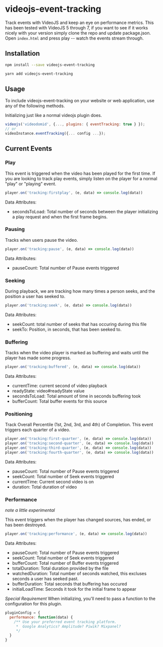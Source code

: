 # videojs-event-tracking

Track events with VideoJS and keep an eye on performance metrics. This has been tested with VideoJS 5 through 7, if you want to see if it works nicely with your version simply clone the repo and update package.json. Open `index.html` and press play -- watch the events stream through.

## Installation

```sh
npm install --save videojs-event-tracking
```

```sh
yarn add videojs-event-tracking
```

## Usage

To include videojs-event-tracking on your website or web application, use any of the following methods.

Initializing just like a normal videojs plugin does.

```javascript
videojs('videodomid', {..., plugins: { eventTracking: true } });
// or
videoInstance.eventTracking({... config ...});
```

## Current Events


### Play

This event is triggered when the video has been played for the first time. If you are looking to track play events, simply listen on the player for a normal "play" or "playing" event.

```javascript
player.on('tracking:firstplay', (e, data) => console.log(data))
```

Data Attributes:

* secondsToLoad: Total number of seconds between the player initializing a play request and when the first frame begins.

### Pausing

Tracks when users pause the video.

```javascript
player.on('tracking:pause', (e, data) => console.log(data))
```

Data Attributes:

* pauseCount:       Total number of Pause events triggered

### Seeking

During playback, we are tracking how many times a person seeks, and the position a user has seeked to.

```javascript
player.on('tracking:seek', (e, data) => console.log(data))
```

Data Attributes:

* seekCount: total number of seeks that has occuring during this file
* seekTo: Position, in seconds, that has been seeked to.

### Buffering

Tracks when the video player is marked as buffering and waits until the player has made some progress.

```javascript
player.on('tracking:buffered', (e, data) => console.log(data))
```

Data Attributes:

* currentTime:    current second of video playback
* readyState:     video#readyState value
* secondsToLoad:  Total amount of time in seconds buffering took
* bufferCount:    Total buffer events for this source

### Positioning

Track Overall Percentile (1st, 2nd, 3rd, and 4th) of Completion. This event triggers each quarter of a video.

```javascript
player.on('tracking:first-quarter', (e, data) => console.log(data))
player.on('tracking:second-quarter', (e, data) => console.log(data))
player.on('tracking:third-quarter', (e, data) => console.log(data))
player.on('tracking:fourth-quarter', (e, data) => console.log(data))
```

Data Attributes:

* pauseCount:       Total number of Pause events triggered
* seekCount:        Total number of Seek events triggered
* currentTime:      Current second video is on
* duration:         Total duration of video

### Performance

_*note* a little experimental_

This event triggers when the player has changed sources, has ended, or has been destroyed.

```javascript
player.on('tracking:performance', (e, data) => console.log(data))
```

Data Attributes:

* pauseCount:       Total number of Pause events triggered
* seekCount:        Total number of Seek events triggered
* bufferCount:      Total number of Buffer events triggered
* totalDuration:    Total duration provided by the file
* watchedDuration:  Total number of seconds watched, this excluses seconds a user has seeked past.
* bufferDuration:   Total seconds that buffering has occured
* initialLoadTime:  Seconds it took for the initial frame to appear

*Special Requirement*
When initializing, you'll need to pass a function to the configuration for this plugin.

```javascript
pluginConfig = {
  performance: function(data) {
    /** Use your preferred event tracking platform.
     *  Google Analytics? Amplitude? Piwik? Mixpanel?
     */
  }
}
```
